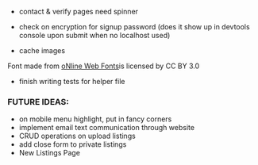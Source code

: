 - contact & verify pages need spinner

- check on encryption for signup password (does it show up in devtools console upon submit when no localhost used)

- cache images

<div>Font made from <a href="http://www.onlinewebfonts.com">oNline Web Fonts</a>is licensed by CC BY 3.0</div>

- finish writing tests for helper file

### FUTURE IDEAS:

- on mobile menu highlight, put in fancy corners
- implement email text communication through website
- CRUD operations on upload listings
- add close form to private listings
- New Listings Page